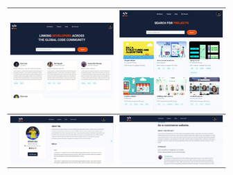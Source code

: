 | ![ảnh web 1](results/1.png) | ![ảnh web 2](results/2.png) |
|------------------------------|------------------------------|
| ![ảnh web 3](results/3.png) | ![ảnh web 4](results/4.png) |
